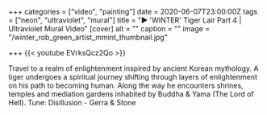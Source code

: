 +++
categories = ["video", "painting"]
date = 2020-06-07T23:00:00Z
tags = ["neon", "ultraviolet", "mural"]
title = "▶️ 'WINTER' Tiger Lair Part 4 | Ultraviolet Mural Video"
[cover]
alt = ""
caption = ""
image = "/winter_rob_green_artist_mmint_thumbnail.jpg"

+++
{{< youtube EVrksQcz2Qo >}}

Travel to a realm of enlightenment inspired by ancient Korean mythology. A tiger undergoes a spiritual journey shifting through layers of enlightenment on his path to becoming human. Along the way he encounters shrines, temples and mediation gardens inhabited by Buddha & Yama (The Lord of Hell). Tune: Disillusion - Gerra & Stone